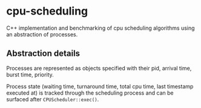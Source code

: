 # cpu-scheduling

C++ implementation and benchmarking of cpu scheduling algorithms using an abstraction of processes.

## Abstraction details

Processes are represented as objects specified with their pid, arrival time, burst time, priority.

Process state (waiting time, turnaround time, total cpu time, last timestamp executed at) is tracked through the scheduling process and can be surfaced after `CPUScheduler::exec()`.
